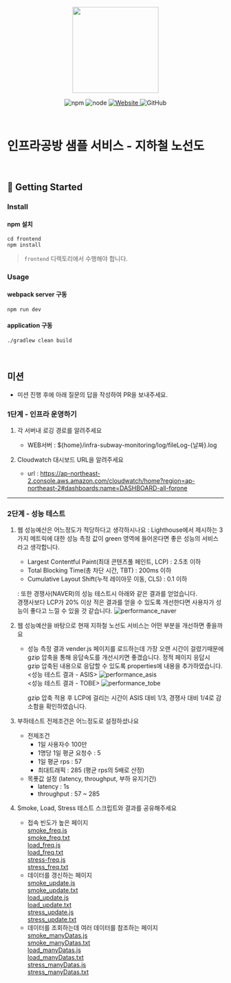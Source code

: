 <p align="center">
    <img width="200px;" src="https://raw.githubusercontent.com/woowacourse/atdd-subway-admin-frontend/master/images/main_logo.png"/>
</p>
<p align="center">
  <img alt="npm" src="https://img.shields.io/badge/npm-%3E%3D%205.5.0-blue">
  <img alt="node" src="https://img.shields.io/badge/node-%3E%3D%209.3.0-blue">
  <a href="https://edu.nextstep.camp/c/R89PYi5H" alt="nextstep atdd">
    <img alt="Website" src="https://img.shields.io/website?url=https%3A%2F%2Fedu.nextstep.camp%2Fc%2FR89PYi5H">
  </a>
  <img alt="GitHub" src="https://img.shields.io/github/license/next-step/atdd-subway-service">
</p>

<br>

# 인프라공방 샘플 서비스 - 지하철 노선도

<br>

## 🚀 Getting Started

### Install
#### npm 설치
```
cd frontend
npm install
```
> `frontend` 디렉토리에서 수행해야 합니다.

### Usage
#### webpack server 구동
```
npm run dev
```
#### application 구동
```
./gradlew clean build
```
<br>

## 미션

* 미션 진행 후에 아래 질문의 답을 작성하여 PR을 보내주세요.

### 1단계 - 인프라 운영하기
1. 각 서버내 로깅 경로를 알려주세요
   - WEB서버 : ${home}/infra-subway-monitoring/log/fileLog-{날짜}.log

2. Cloudwatch 대시보드 URL을 알려주세요
   - url : https://ap-northeast-2.console.aws.amazon.com/cloudwatch/home?region=ap-northeast-2#dashboards:name=DASHBOARD-all-forone

---

### 2단계 - 성능 테스트
1. 웹 성능예산은 어느정도가 적당하다고 생각하시나요
   : Lighthouse에서 제시하는 3가지 메트릭에 대한 성능 측정 값이 green 영역에 들어온다면 좋은 성능의 서비스라고 생각합니다.
   - Largest Contentful Paint(최대 콘텐츠풀 페인트, LCP) : 2.5초 이하
   - Total Blocking Time(총 차단 시간, TBT) : 200ms 이하
   - Cumulative Layout Shift(누적 레이아웃 이동, CLS) : 0.1 이하
   
   : 또한 경쟁사(NAVER)의 성능 테스트시 아래와 같은 결과를 얻었습니다.  
     경쟁사보다 LCP가 20% 이상 적은 결과를 얻을 수 있도록 개선한다면 사용자가 성능이 좋다고 느낄 수 있을 것 같습니다.
   ![performance_naver](https://user-images.githubusercontent.com/73328076/146875684-62750807-af73-4069-bdfd-3a020436f006.png)


2. 웹 성능예산을 바탕으로 현재 지하철 노선도 서비스는 어떤 부분을 개선하면 좋을까요
   - 성능 측정 결과 vender.js 페이지를 로드하는데 가장 오랜 시간이 걸렸기때문에 gzip 압축을 통해 응답속도를 개선시키면 좋겠습니다.
     정적 페이지 응답시 gzip 압축된 내용으로 응답할 수 있도록 properties에 내용을 추가하였습니다.   
     <성능 테스트 결과 - ASIS>
   ![performance_asis](https://user-images.githubusercontent.com/73328076/146876070-46688453-a0f0-4d6d-9e85-6944b7269dac.png)   
     <성능 테스트 결과 - TOBE>
   ![performance_tobe](https://user-images.githubusercontent.com/73328076/146876075-b1159f00-dde5-48a8-8f1e-13b1630e5a15.png)

     gzip 압축 적용 후 LCP에 걸리는 시간이 ASIS 대비 1/3, 경쟁사 대비 1/4로 감소함을 확인하였습니다.
 
   
3. 부하테스트 전제조건은 어느정도로 설정하셨나요
   - 전제조건
     - 1일 사용자수 100만
     - 1명당 1일 평균 요청수 : 5
     - 1일 평균 rps : 57
     - 최대트래픽 : 285 (평균 rps의 5배로 산정)
   - 목푯값 설정 (latency, throughput, 부하 유지기간)
     - latency : 1s
     - throughput : 57 ~ 285
   
4. Smoke, Load, Stress 테스트 스크립트와 결과를 공유해주세요
   - 접속 빈도가 높은 페이지  
     [smoke_freq.js](https://github.com/All-ForOne/infra-subway-monitoring/blob/d04a64dd115674b789d4d1e5525f6aad9ce4c20b/k6/smoke_freq.js)  
     [smoke_freq.txt](https://github.com/All-ForOne/infra-subway-monitoring/blob/307a45473648a2509c7392bcf89e19cb38713d6a/k6/smoke_freq.txt)  
     [load_freq.js](https://github.com/All-ForOne/infra-subway-monitoring/blob/307a45473648a2509c7392bcf89e19cb38713d6a/k6/load_freq.js)  
     [load_freq.txt](https://github.com/All-ForOne/infra-subway-monitoring/blob/307a45473648a2509c7392bcf89e19cb38713d6a/k6/load_freq.txt)  
     [stress-freq.js](https://github.com/All-ForOne/infra-subway-monitoring/blob/b9b5f0648d4b35b57f34911430d54ea86d870119/k6/stress-freq.js)  
     [stress_freq.txt](https://github.com/All-ForOne/infra-subway-monitoring/blob/b9b5f0648d4b35b57f34911430d54ea86d870119/k6/stress_freq.txt)  
   - 데이터를 갱신하는 페이지  
     [smoke_update.js](https://github.com/All-ForOne/infra-subway-monitoring/blob/307a45473648a2509c7392bcf89e19cb38713d6a/k6/smoke_update.js)  
     [smoke_update.txt](https://github.com/All-ForOne/infra-subway-monitoring/blob/307a45473648a2509c7392bcf89e19cb38713d6a/k6/smoke_update.txt)  
     [load_update.js](https://github.com/All-ForOne/infra-subway-monitoring/blob/307a45473648a2509c7392bcf89e19cb38713d6a/k6/load_update.js)  
     [load_update.txt](https://github.com/All-ForOne/infra-subway-monitoring/blob/307a45473648a2509c7392bcf89e19cb38713d6a/k6/load_update.txt)  
     [stress_update.js](https://github.com/All-ForOne/infra-subway-monitoring/blob/307a45473648a2509c7392bcf89e19cb38713d6a/k6/stress_update.js)  
     [stress_update.txt](https://github.com/All-ForOne/infra-subway-monitoring/blob/307a45473648a2509c7392bcf89e19cb38713d6a/k6/stress_update.txt)  
   - 데이터를 조회하는데 여러 데이터를 참조하는 페이지  
     [smoke_manyDatas.js](https://github.com/All-ForOne/infra-subway-monitoring/blob/b9b5f0648d4b35b57f34911430d54ea86d870119/k6/smoke_manyDatas.js)  
     [smoke_manyDatas.txt](https://github.com/All-ForOne/infra-subway-monitoring/blob/b9b5f0648d4b35b57f34911430d54ea86d870119/k6/smoke_manyDatas.txt)  
     [load_manyDatas.js](https://github.com/All-ForOne/infra-subway-monitoring/blob/b9b5f0648d4b35b57f34911430d54ea86d870119/k6/load_manyDatas.js)  
     [load_manyDatas.txt](https://github.com/All-ForOne/infra-subway-monitoring/blob/b9b5f0648d4b35b57f34911430d54ea86d870119/k6/load_manyDatas.txt)  
     [stress_manyDatas.js](https://github.com/All-ForOne/infra-subway-monitoring/blob/b9b5f0648d4b35b57f34911430d54ea86d870119/k6/stress_manyDatas.js)  
     [stress_manyDatas.txt](https://github.com/All-ForOne/infra-subway-monitoring/blob/b9b5f0648d4b35b57f34911430d54ea86d870119/k6/stress_manyDatas.txt)  

